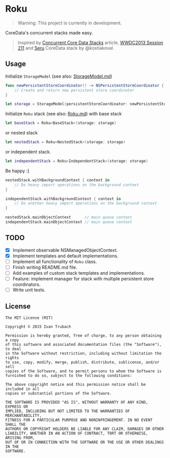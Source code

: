 # Roku

> Warning:
> This project is currently in development.

CoreData's concurrent stacks made easy.

> Inspired by
> [Concurrent Core Data Stacks][Performance] article,
> [WWDC2013 Session 211][HighPerformance]
> and [Seru][Seru] CoreData stack by @kostiakoval.

## Usage

Initialize `StorageModel` (see also: [StorageModel.md][StorageModel.md])
```swift
func newPersistentStoreCoordinator() -> NSPersistentStoreCoordinator {
    // Create and return new persistent store coordinator
}

let storage = StorageModel(persistentStoreCoordinator: newPersistentStoreCoordinator)
```

Initialize `Roku` stack (see also: [Roku.md][Roku.md]) with base stack
```swift
let baseStack = Roku<BaseStack>(storage: storage)
```
or nested stack
```swift
let nestedStack = Roku<NestedStack>(storage: storage)
```
or independent stack.
```swift
let independentStack = Roku<IndependentStack>(storage: storage)
```

Be happy :]
```swift
nestedStack.withBackgroundContext { context in
    // Do heavy import operations on the background context
}

independentStack.withBackgroundContext { context in
    // Do another heavy import operations on the background context
}

nestedStack.mainObjectContext      // main queue context
independentStack.mainObjectContext // main queue context
```

## TODO
- [x] Implement observable NSManagedObjectContext.
- [x] Implement templates and default implementations.
- [ ] Implement all functionality of `Roku` class.
- [ ] Finish writing README.md file.
- [ ] Add examples of custom stack templates and implementations.
- [ ] Feature: implement manager for stack with multiple persistent store coordinators.
- [ ] Write unit tests.

## License

```
The MIT License (MIT)

Copyright © 2015 Ivan Trubach

Permission is hereby granted, free of charge, to any person obtaining a copy
of this software and associated documentation files (the "Software"), to deal
in the Software without restriction, including without limitation the rights
to use, copy, modify, merge, publish, distribute, sublicense, and/or sell
copies of the Software, and to permit persons to whom the Software is
furnished to do so, subject to the following conditions:

The above copyright notice and this permission notice shall be included in all
copies or substantial portions of the Software.

THE SOFTWARE IS PROVIDED "AS IS", WITHOUT WARRANTY OF ANY KIND, EXPRESS OR
IMPLIED, INCLUDING BUT NOT LIMITED TO THE WARRANTIES OF MERCHANTABILITY,
FITNESS FOR A PARTICULAR PURPOSE AND NONINFRINGEMENT. IN NO EVENT SHALL THE
AUTHORS OR COPYRIGHT HOLDERS BE LIABLE FOR ANY CLAIM, DAMAGES OR OTHER
LIABILITY, WHETHER IN AN ACTION OF CONTRACT, TORT OR OTHERWISE, ARISING FROM,
OUT OF OR IN CONNECTION WITH THE SOFTWARE OR THE USE OR OTHER DEALINGS IN THE
SOFTWARE.
```

[Seru]: https://github.com/kostiakoval/Seru
[Performance]: http://floriankugler.com/2013/04/29/concurrent-core-data-stack-performance-shootout/
[HighPerformance]: https://developer.apple.com/videos/play/wwdc2013-211/

[StorageModel.md]: http://github.com/b1nary/Roku/HowToUse/StorageModel.md
[Roku.md]: http://github.com/b1nary/Roku/HowToUse/Roku.md
